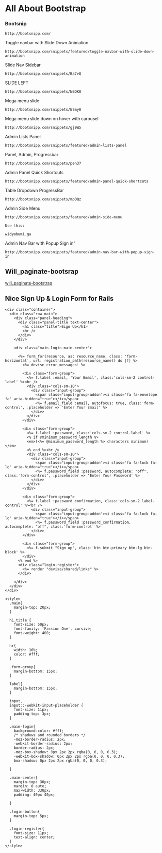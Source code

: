 # All About Bootstrap

### Bootsnip

	http://bootsnipp.com/

Toggle navbar with Slide Down Animation	

	http://bootsnipp.com/snippets/featured/toggle-navbar-with-slide-down-animation

Slide Nav Sidebar

	http://bootsnipp.com/snippets/Ba7vQ

SLIDE LEFT

	http://bootsnipp.com/snippets/NBOK0

Mega menu slide

	http://bootsnipp.com/snippets/E7my0

Mega menu slide down on hover with carousel

	http://bootsnipp.com/snippets/gj9W5

Admin Lists Panel

	http://bootsnipp.com/snippets/featured/admin-lists-panel

Panel, Admin, Progressbar

	http://bootsnipp.com/snippets/pen37

Admin Panel Quick Shortcuts

	http://bootsnipp.com/snippets/featured/admin-panel-quick-shortcuts

Table Dropdown ProgressBar

	http://bootsnipp.com/snippets/mp0Qz

Admin Side Menu

	http://bootsnipp.com/snippets/featured/admin-side-menu

	Use this:

	widyobumi.ga

Admin Nav Bar with Popup Sign in"

	http://bootsnipp.com/snippets/featured/admin-nav-bar-with-popup-sign-in

## Will_paginate-bootsrap

[will_paginate-bootstrap](https://github.com/bootstrap-ruby/will_paginate-bootstrap)	

## Nice Sign Up & Login Form for Rails

	<div class="container">
	  <div class="row main">
	    <div class="panel-heading">
	      <div class="panel-title text-center">
	        <h1 class="title">Sign Up</h1>
	        <hr />
	      </div>
	    </div>

	    <div class="main-login main-center">

	      <%= form_for(resource, as: resource_name, class: 'form-horizontal', url: registration_path(resource_name)) do |f| %>
	        <%= devise_error_messages! %>

	        <div class="form-group">
	          <%= f.label :email, 'Your Email', class:'cols-sm-2 control-label' %><br />
	          <div class="cols-sm-10">
	            <div class="input-group">
	              <span class="input-group-addon"><i class="fa fa-envelope fa" aria-hidden="true"></i></span>
	              <%= f.email_field :email, autofocus: true, class:'form-control', :placeholder => 'Enter Your Email' %>
	            </div>
	          </div>
	        </div>

	        <div class="form-group">
	          <%= f.label :password, class:'cols-sm-2 control-label' %>
	          <% if @minimum_password_length %>
	          <em>(<%= @minimum_password_length %> characters minimum)</em>
	          <% end %><br />
	          <div class="cols-sm-10">
	            <div class="input-group">
	              <span class="input-group-addon"><i class="fa fa-lock fa-lg" aria-hidden="true"></i></span>
	              <%= f.password_field :password, autocomplete: "off", class:'form-control', :placeholder => 'Enter Your Password' %>
	            </div>
	          </div>
	        </div>

	        <div class="form-group">
	          <%= f.label :password_confirmation, class:'cols-sm-2 label-control' %><br />
	            <div class="input-group">
	              <span class="input-group-addon"><i class="fa fa-lock fa-lg" aria-hidden="true"></i></span>
	              <%= f.password_field :password_confirmation, autocomplete: "off", class:'form-control' %>
	            </div>
	        </div>

	        <div class="form-group">
	          <%= f.submit "Sign up", class:'btn btn-primary btn-lg btn-block' %>
	        </div>
	      <% end %>
	      <div class="login-register">
	        <%= render "devise/shared/links" %>
	      </div>

	    </div>
	  </div>
	</div>

	<style>
	  .main{
	    margin-top: 20px;
	  }

	  h1.title {
	    font-size: 50px;
	    font-family: 'Passion One', cursive;
	    font-weight: 400;
	  }

	  hr{
	    width: 10%;
	    color: #fff;
	  }

	  .form-group{
	    margin-bottom: 15px;
	  }

	  label{
	    margin-bottom: 15px;
	  }

	  input,
	  input::-webkit-input-placeholder {
	    font-size: 11px;
	    padding-top: 3px;
	  }

	  .main-login{
	    background-color: #fff;
	    /* shadows and rounded borders */
	    -moz-border-radius: 2px;
	    -webkit-border-radius: 2px;
	    border-radius: 2px;
	    -moz-box-shadow: 0px 2px 2px rgba(0, 0, 0, 0.3);
	    -webkit-box-shadow: 0px 2px 2px rgba(0, 0, 0, 0.3);
	    box-shadow: 0px 2px 2px rgba(0, 0, 0, 0.3);

	  }

	  .main-center{
	    margin-top: 30px;
	    margin: 0 auto;
	    max-width: 330px;
	    padding: 40px 40px;

	  }

	  .login-button{
	    margin-top: 5px;
	  }

	  .login-register{
	    font-size: 11px;
	    text-align: center;
	  }
	</style>